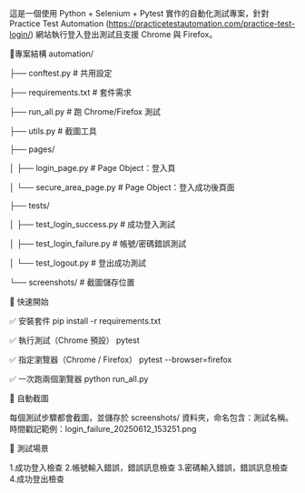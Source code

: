 這是一個使用 Python + Selenium + Pytest 實作的自動化測試專案，針對 Practice Test Automation (https://practicetestautomation.com/practice-test-login/) 網站執行登入登出測試且支援 Chrome 與 Firefox。

📂專案結構
automation/

├── conftest.py                           # 共用設定

├── requirements.txt                      # 套件需求

├── run_all.py                            # 跑 Chrome/Firefox 測試

├── utils.py                              # 截圖工具

├── pages/

│   ├── login_page.py                     # Page Object：登入頁

│   └── secure_area_page.py               # Page Object：登入成功後頁面

├── tests/

│   ├── test_login_success.py             # 成功登入測試

│   ├── test_login_failure.py             # 帳號/密碼錯誤測試

│   └── test_logout.py                    # 登出成功測試

└── screenshots/                          # 截圖儲存位置


🚀 快速開始

✅ 安裝套件
pip install -r requirements.txt

✅ 執行測試（Chrome 預設）
pytest

✅ 指定瀏覽器（Chrome / Firefox）
pytest --browser=firefox

✅ 一次跑兩個瀏覽器
python run_all.py


📸 自動截圖

每個測試步驟都會截圖，並儲存於 screenshots/ 資料夾，命名包含：測試名稱。
時間戳記範例：login_failure_20250612_153251.png


📌 測試場景

1.成功登入檢查
2.帳號輸入錯誤，錯誤訊息檢查
3.密碼輸入錯誤，錯誤訊息檢查
4.成功登出檢查
